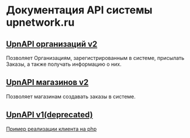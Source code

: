 # Документация API системы upnetwork.ru

## [UpnAPI организаций v2](https://github.com/upnetwork/api-docs/blob/master/docs/organization/v2/README.md)
Позволяет Организациям, зарегистрированным в системе, присылать Заказы, а также получать информацию о них.

## [UpnAPI магазинов v2](https://github.com/upnetwork/api-docs/blob/master/docs/shop/v2/README.md)
Позволяет магазинам создавать заказы в системе.

## [UpnAPI v1(deprecated)](https://github.com/upnetwork/api-docs/blob/master/docs/v1/README.md)
[Пример реализации клиента на php](https://github.com/upnetwork/api-docs/blob/master/docs/v1/client-example.php)
